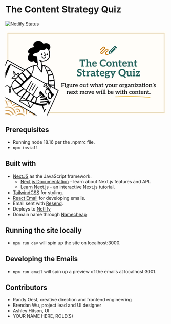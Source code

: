 # The Content Strategy Quiz

[![Netlify Status](https://api.netlify.com/api/v1/badges/fcb1d30f-68d4-469d-8f73-3063aea1bc04/deploy-status)](https://app.netlify.com/sites/content-maturity-quiz/deploys)

<img src="public/sharing.png" width="600">

## Prerequisites

- Running node 18.16 per the .npmrc file.
- `npm install`

## Built with

- [NextJS](https://nextjs.org/) as the JavaScript framework.
  - [Next.js Documentation](https://nextjs.org/docs) - learn about Next.js features and API.
  - [Learn Next.js](https://nextjs.org/learn) - an interactive Next.js tutorial.
- [TailwindCSS](https://tailwindcss.com/) for styling.
- [React Email](https://react.email/docs/introduction) for developing emails.
- Email sent with [Resend](https://resend.com/home).
- Deploys to [Netlify](https://www.netlify.com/)
- Domain name through [Namecheap](https://www.namecheap.com/)

## Running the site locally

- `npm run dev` will spin up the site on localhost:3000.

## Developing the Emails

- `npm run email` will spin up a preview of the emails at localhost:3001.

## Contributors

- Randy Oest, creative direction and frontend engineering
- Brendan Wu, project lead and UI designer
- Ashley Hitson, UI
- YOUR NAME HERE, ROLE(S)

